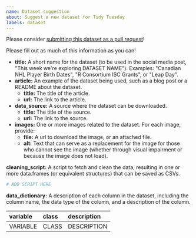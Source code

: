 ```yaml
---
name: Dataset suggestion
about: Suggest a new dataset for Tidy Tuesday
labels: dataset
---
```


Please consider [submitting this dataset as a pull request](pr_instructions.md)!

Please fill out as much of this information as you can!

- **title:** A short name for the dataset (to be used in the social media post, "This week we're exploring DATASET NAME"). Examples: "Canadian NHL Player Birth Dates", "R Consortium ISC Grants", or "Leap Day".
- **article:** An example of the dataset being used, such as a blog post or a README about the dataset.
  - **title:** The title of the article.
  - **url:** The link to the article.
- **data_source:** A source where the dataset can be downloaded.
  - **title:** The title of the source.
  - **url:** The link to the source.
- **images:** One or more images related to the dataset. For each image, provide:
  - **file:** A url to download the image, or an attached file.
  - **alt:** Text that can serve as a replacement for the image for those who cannot see the image (whether through visual impairment or because the image does not load).


**cleaning_script:** A script to fetch and clean the data, resulting in one or more data.frames (or equivalent structures) that can be saved as CSVs.

```r
# ADD SCRIPT HERE
```

**data_dictionary:** A description of each column in the dataset, including the column name, the data type of the column, and a description of the column.

|variable            |class     |description         |
|:-------------------|:---------|:-------------------|
|VARIABLE            |CLASS     |DESCRIPTION         |
